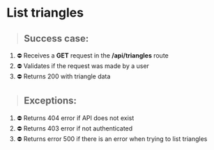 # List triangles

> ## Success case:
1. ⛔️ Receives a **GET** request in the **/api/triangles** route
1. ⛔️ Validates if the request was made by a user
1. ⛔️ Returns 200 with triangle data

> ## Exceptions:
1. ⛔️ Returns 404 error if API does not exist
1. ⛔️ Returns 403 error if not authenticated
1. ⛔️ Returns error 500 if there is an error when trying to list triangles
